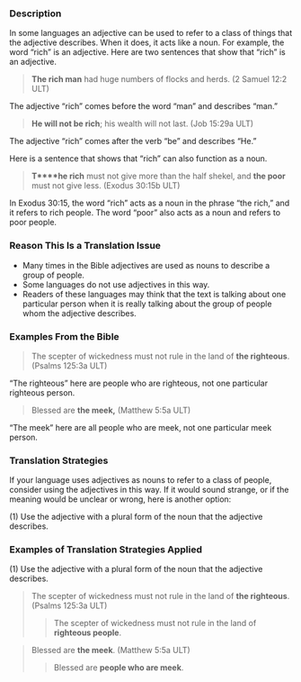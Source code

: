 ### Description

In some languages an adjective can be used to refer to a class of things that the adjective describes. When it does, it acts like a noun. For example, the word “rich” is an adjective. Here are two sentences that show that “rich” is an adjective.

> **The rich man** had huge numbers of flocks and herds. (2 Samuel 12:2 ULT)

The adjective “rich” comes before the word “man” and describes “man.”

> **He will not be rich**; his wealth will not last. (Job 15:29a ULT)

The adjective “rich” comes after the verb “be” and describes “He.”

Here is a sentence that shows that “rich” can also function as a noun.

> **T****he rich** must not give more than the half shekel, and **the poor** must not give less. (Exodus 30:15b ULT)

In Exodus 30:15, the word “rich” acts as a noun in the phrase “the rich,” and it refers to rich people. The word “poor” also acts as a noun and refers to poor people.

### Reason This Is a Translation Issue

*   Many times in the Bible adjectives are used as nouns to describe a group of people.
*   Some languages do not use adjectives in this way.
*   Readers of these languages may think that the text is talking about one particular person when it is really talking about the group of people whom the adjective describes.

### Examples From the Bible

> The scepter of wickedness must not rule in the land of **the righteous**. (Psalms 125:3a ULT)

“The righteous” here are people who are righteous, not one particular righteous person.

> Blessed are **the meek,** (Matthew 5:5a ULT)

“The meek” here are all people who are meek, not one particular meek person.

### Translation Strategies

If your language uses adjectives as nouns to refer to a class of people, consider using the adjectives in this way. If it would sound strange, or if the meaning would be unclear or wrong, here is another option:

(1) Use the adjective with a plural form of the noun that the adjective describes.

### Examples of Translation Strategies Applied

(1) Use the adjective with a plural form of the noun that the adjective describes.

> The scepter of wickedness must not rule in the land of **the righteous**. (Psalms 125:3a ULT)  
>> The scepter of wickedness must not rule in the land of **righteous people**.
  
> Blessed are **the meek**. (Matthew 5:5a ULT)  
>> Blessed are **people who are meek**.